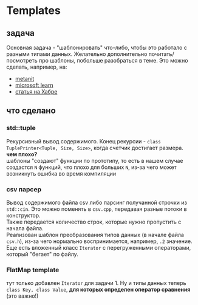 # Templates
## задача
Основная задача - "шаблонировать" что-либо, чтобы это работало с разными типами данных. Желательно дополнительно почитать/посмотреть про шаблоны, побольше разобраться в теме. Это можно сделать, например, на: 
- [metanit](https://metanit.com/cpp/tutorial/9.2.php&ved=2ahUKEwj35-nbtqaKAxU6KxAIHQL4F6UQFnoECBsQAQ&usg=AOvVaw0z1pFE3pfMEJf0VIlhVns3)
- [microsoft learn](https://learn.microsoft.com/ru-ru/cpp/cpp/templates-cpp?view=msvc-170)
- [статья на Хабре](https://habr.com/ru/articles/599801/)

## что сделано 
### std::tuple
Рекурсивный вывод содержимого. Конец рекурсии - `class TuplePrinter<Tuple, Size, Size>`, когда счетчик достигает размера. \
**чем плохо?** \
шаблоны "создают" функции по прототипу, то есть в нашем случае создастся `N` функций, что плохо для больших `N`, из-за чего может  возникнуть ошибка во время компиляции
### csv парсер
Вывод содержимого файла csv либо парсинг получанной строчки из `std::cin`. Это можно поменять в `csv.cpp`, передавая разные потоки в конструктор. \
Также передается количество строк, которые нужно пропустить с начала файла. \
Реализован шаблон преобразования типов данных (в начале файла `csv.h`), из-за чего нормально воспринимается, например, `.2` значение. \
Еще есть вложенный класс `Iterator` с перегруженными операторами, который "бегает" по файлу.

### FlatMap template
тут только добавлен `Iterator` для задачи 1. Ну и типы данных теперь `class Key, class Value`, **для которых определен оператор сравнения** (это важно!)


